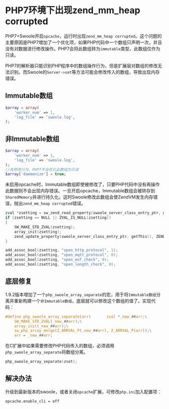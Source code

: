 # PHP7环境下出现zend_mm_heap corrupted

PHP7+Swoole开启`opcache`，运行时出现`zend_mm_heap corrupted`。这个问题的主要原因是PHP7增加了一个优化项，如果PHP代码中一个数组只声明一次，并且没有对数据进行修改操作。PHP7会将此数组转为`immutable`类型，此数组仅作为只读。

PHP7的解析器只能识别PHP程序中的数组操作行为，但是扩展层对数组的修改无法识别。而Swoole的`Server->set`等方法可能会修改传入的数组，导致出现内存错误。

Immutable数组
---
```php
$array = array(
	'worker_num' => 1,
	'log_file' => 'swoole.log',
);
```

非Immutable数组
----
```php
$array = array(
	'worker_num' => 1,
	'log_file' => 'swoole.log',
);
//有修改行为，PHP7不会优化此数组为只读
$array['daemonize'] = true;
```

未启用opcache时，Immutable数组即使被修改了，只要PHP代码中没有再操作此数据则不会出现内存错误。一旦开启opcache，Immutable数组会被转存到`SharedMemory`并进行持久化。这时Swoole修改此数组会使ZendVM发生内存错误，抛出`zend_mm_heap corrupted`错误。

```c
zval *zsetting = sw_zend_read_property(swoole_server_class_entry_ptr, getThis(), ZEND_STRL("setting"), 1);
if (zsetting == NULL || ZVAL_IS_NULL(zsetting))
{
	SW_MAKE_STD_ZVAL(zsetting);
	array_init(zsetting);
	zend_update_property(swoole_server_class_entry_ptr, getThis(), ZEND_STRL("setting"), zsetting);
}

add_assoc_bool(zsetting, "open_http_protocol", 1);
add_assoc_bool(zsetting, "open_mqtt_protocol", 0);
add_assoc_bool(zsetting, "open_eof_check", 0);
add_assoc_bool(zsetting, "open_length_check", 0);
```
底层修复
----
1.9.2版本增加了一个`php_swoole_array_separate`的宏，用于将`Immutable数组`分离并重新构建一个`非Immutable数组`，底层就可以修改这个数组的值了。实现代码：
```c
#define php_swoole_array_separate(arr)       zval *_new_##arr;\
    SW_MAKE_STD_ZVAL(_new_##arr);\
    array_init(_new_##arr);\
    sw_php_array_merge(Z_ARRVAL_P(_new_##arr), Z_ARRVAL_P(arr));\
    arr = _new_##arr;
```
在C扩展中如果需要修改PHP代码传入的数组，必须调用`php_swoole_array_separate`将数组分离。
```c
php_swoole_array_separate(zset);
```

解决办法
----
升级到最新版本的swoole，或者关闭`opcache`扩展，可修改`php.ini`加入配置项：

```shell
opcache.enable_cli = off
```
